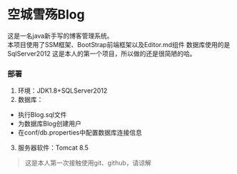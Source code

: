 # 空城雪殇Blog
这是一名java新手写的博客管理系统。  
本项目使用了SSM框架、BootStrap前端框架以及Editor.md组件
数据库使用的是SqlServer2012
这是本人的第一个项目，所以做的还是很简陋的哈。
### 部署
1. 环境：JDK1.8+SQLServer2012
2. 数据库：
  * 执行Blog.sql文件
  * 为数据库Blog创建用户
  * 在conf/db.properties中配置数据库连接信息
3. 服务器软件：Tomcat 8.5


>这是本人第一次接触使用git、github，请谅解
